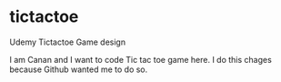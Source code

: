 # tictactoe
Udemy Tictactoe Game design

I am Canan and I want to code Tic tac toe game here.
I do this chages because Github wanted me to do so.
